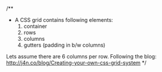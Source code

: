 /**
 * A CSS grid contains following elements:
	1. container
	2. rows
	3. columns
	4. gutters (padding in b/w columns)

 Lets assume there are 6 columns per row.
 Following the blog:
 http://j4n.co/blog/Creating-your-own-css-grid-system
 */
